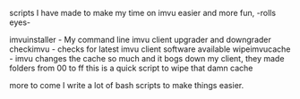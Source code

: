scripts I have made to make my time on imvu easier and more fun, -rolls eyes-

imvuinstaller - My command line imvu client upgrader and downgrader
checkimvu - checks for latest imvu client software available
wipeimvucache - imvu changes the cache so much and it bogs down my client, they made folders from 00 to ff this is a quick script to wipe that damn cache

more to come I write a lot of bash scripts to make things easier.


